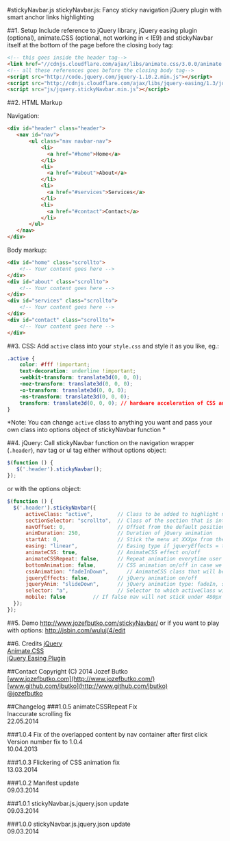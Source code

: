 #stickyNavbar.js
stickyNavbar.js: Fancy sticky navigation jQuery plugin with smart anchor links highlighting

##1. Setup
Include reference to jQuery library, jQuery easing plugin (optional), animate.CSS (optional, not working in < IE9) and stickyNavbar itself at the bottom of the page before the closing `body` tag:

```html
<!-- this goes inside the header tag-->
<link href="//cdnjs.cloudflare.com/ajax/libs/animate.css/3.0.0/animate.min.css" rel="stylesheet" type="text/css">
<!-- all these references goes before the closing body tag-->
<script src="http://code.jquery.com/jquery-1.10.2.min.js"></script>
<script src="http://cdnjs.cloudflare.com/ajax/libs/jquery-easing/1.3/jquery.easing.min.js"></script>
<script src="js/jquery.stickyNavbar.min.js"></script>
```

##2. HTML Markup

Navigation:
```html
<div id="header" class="header">
   <nav id="nav">
       <ul class="nav navbar-nav">
           <li>
             <a href="#home">Home</a>
           </li>
           <li>
             <a href="#about">About</a>
           </li>
           <li>
             <a href="#services">Services</a>
           </li>
           <li>
             <a href="#contact">Contact</a>
           </li>
       </ul>
   </nav>
</div>
```

Body markup:
```html
<div id="home" class="scrollto">
    <!-- Your content goes here -->
</div>
<div id="about" class="scrollto">
    <!-- Your content goes here -->
</div>
<div id="services" class="scrollto">
    <!-- Your content goes here -->
</div>
<div id="contact" class="scrollto">
    <!-- Your content goes here -->
</div>
```

##3. CSS:
Add `active` class into your `style.css` and style it as you like, eg.:
```css
.active {
    color: #fff !important;
    text-decoration: underline !important;
    -webkit-transform: translate3d(0, 0, 0);
    -moz-transform: translate3d(0, 0, 0);
    -o-transform: translate3d(0, 0, 0);
    -ms-transform: translate3d(0, 0, 0);
    transform: translate3d(0, 0, 0); // hardware acceleration of CSS animation
}
```
*Note: You can change `active` class to anything you want and pass your own class into options object of stickyNavbar function *

##4. jQuery:
Call stickyNavbar function on the navigation wrapper (`.header`), nav tag or ul tag either without options object:
```javascript
$(function () {
   $('.header').stickyNavbar();
});
```

or with the options object:
```javascript
$(function () {
  $('.header').stickyNavbar({
      activeClass: "active",        // Class to be added to highlight nav elements
      sectionSelector: "scrollto",  // Class of the section that is interconnected with nav links
      navOffset: 0,                 // Offset from the default position of this() (nav container)
      animDuration: 250,            // Duration of jQuery animation
      startAt: 0,                   // Stick the menu at XXXpx from the top of the this() (nav container)
      easing: "linear",             // Easing type if jqueryEffects = true, use jQuery Easing plugin to extend easing types - gsgd.co.uk/sandbox/jquery/easing
      animateCSS: true,             // AnimateCSS effect on/off
      animateCSSRepeat: false,      // Repeat animation everytime user scrolls
      bottomAnimation: false,       // CSS animation on/off in case we hit the bottom of the page
      cssAnimation: "fadeInDown",      // AnimateCSS class that will be added to selector
      jqueryEffects: false,         // jQuery animation on/off
      jqueryAnim: "slideDown",      // jQuery animation type: fadeIn, show or slideDown
      selector: "a",                // Selector to which activeClass will be added, either "a" or "li"
      mobile: false         // If false nav will not stick under 480px width of window
  });
});
```

##5. Demo
http://www.jozefbutko.com/stickyNavbar/ or if you want to play with options: http://jsbin.com/wuluj/4/edit

##6. Credits
[jQuery](http://api.jquery.com/)<br>
[Animate.CSS](http://daneden.github.io/animate.css/)<br>
[jQuery Easing Plugin](http://gsgd.co.uk/sandbox/jquery/easing/)

##Contact
Copyright (C) 2014 Jozef Butko<br>
[www.jozefbutko.com](http://www.jozefbutko.com/)<br>
[www.github.com/jbutko](http://www.github.com/jbutko)<br>
[@jozefbutko](http://www.twitter.com/jozefbutko)

##Changelog
###1.0.5
animateCSSRepeat Fix<br>
Inaccurate scrolling fix<br>
22.05.2014

###1.0.4
Fix of the overlapped content by nav container after first click<br>
Version number fix to 1.0.4<br>
10.04.2013

###1.0.3
Flickering of CSS animation fix<br>
13.03.2014<br>

###1.0.2
Manifest update<br>
09.03.2014

###1.0.1
stickyNavbar.js.jquery.json update<br>
09.03.2014

###1.0.0
stickyNavbar.js.jquery.json update<br>
09.03.2014
